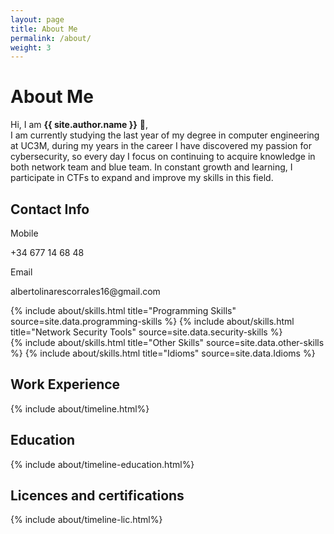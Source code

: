```yaml
---
layout: page
title: About Me
permalink: /about/
weight: 3
---
```


# **About Me**

Hi, I am **{{ site.author.name }}** :wave:,<br>
I am currently studying the last year of my degree in computer engineering at UC3M, during my years in the career I have discovered my passion for cybersecurity, so every day I focus on continuing to acquire knowledge in both network team and blue team. In constant growth and learning, I participate in CTFs to expand and improve my skills in this field.

<div class="row">
<div class="col-lg">
<h2 class="mb-3">Contact Info</h2>
	<div class="row justify-content-between align-items-center">
    <div class="col-3">
      <p class="mb-1">Mobile</p>
    </div>
    <div class="col-9">
      <p class="mb-1 text-muted">+34 677 14 68 48</p>
    </div>
  </div>
  <div class="row justify-content-between align-items-center">
    <div class="col-3">
      <p class="mb-1">Email</p>
    </div>
    <div class="col-9">
      <p class="mb-1 text-muted">albertolinarescorrales16@gmail.com</p>
    </div>
  </div>
</div>
</div>

<div class="row">
{% include about/skills.html title="Programming Skills" source=site.data.programming-skills %}
{% include about/skills.html title="Network Security Tools" source=site.data.security-skills %}
</div>

<div class="row">
{% include about/skills.html title="Other Skills" source=site.data.other-skills %}
{% include about/skills.html title="Idioms" source=site.data.Idioms %}
</div>

<div class="row">
    <div class ="col-lg">
        <h2 class ="mb-3">Work Experience</h2>
        {% include about/timeline.html%}
    </div>
</div>

<div class="row">
    <div class ="col-lg">
        <h2 class ="mb-3">Education</h2>
        {% include about/timeline-education.html%}
    </div>
</div>

<div class="row">
    <div class ="col-lg">
        <h2 class ="mb-3">Licences and certifications</h2>
        {% include about/timeline-lic.html%}
    </div>
</div>
